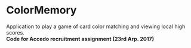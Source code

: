 # ColorMemory
Application to play a game of card color matching and viewing local high scores.
<br>**Code for Accedo recruitment assignment (23rd Arp. 2017)**
